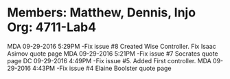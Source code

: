 Members: Matthew, Dennis, Injo
Org: 4711-Lab4
==============================

MDA 09-29-2016 5:29PM -Fix issue #8 Created Wise Controller. Fix Isaac Asimov quote page
MDA 09-29-2016 5:21PM -Fix issue #7 Socrates quote page
DC  09-29-2016 4:49PM -Fix issue #5. Added First controller.
MDA 09-29-2016 4:43PM -Fix issue #4 Elaine Boolster quote page
